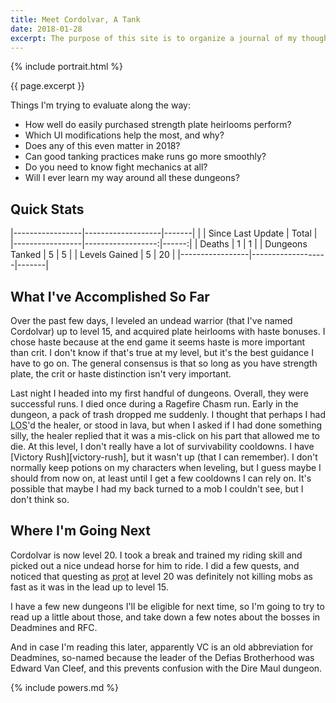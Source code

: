 ```yaml
---
title: Meet Cordolvar, A Tank
date: 2018-01-28
excerpt: The purpose of this site is to organize a journal of my thoughts and experiences leveling a tank in World of Warcraft in 2018. I will be primarily running random dungeons with a bit of questing here and there.
---
```

{% include portrait.html %}

{{ page.excerpt }}

Things I'm trying to evaluate along the way:
* How well do easily purchased strength plate heirlooms perform?
* Which UI modifications help the most, and why?
* Does any of this even matter in 2018?
* Can good tanking practices make runs go more smoothly?
* Do you need to know fight mechanics at all?
* Will I ever learn my way around all these dungeons?

## Quick Stats

|-----------------|-------------------|-------|
|                 | Since Last Update | Total |
|-----------------|------------------:|------:|
| Deaths          | 1                 | 1     |
| Dungeons Tanked | 5                 | 5     |
| Levels Gained   | 5                 | 20    |
|-----------------|-------------------|-------|

## What I've Accomplished So Far

Over the past few days, I leveled an undead warrior (that I've named Cordolvar) up to level 15, and acquired plate heirlooms with haste bonuses. I chose haste because at the end game it seems haste is more important than crit. I don't know if that's true at my level, but it's the best guidance I have to go on. The general consensus is that so long as you have strength plate, the crit or haste distinction isn't very important.

Last night I headed into my first handful of dungeons. Overall, they were successful runs. I died once during a Ragefire Chasm run. Early in the dungeon, a pack of trash dropped me suddenly. I thought that perhaps I had <abbr title="Line of Sight">LOS</abbr>'d the healer, or stood in lava, but when I asked if I had done something silly, the healer replied that it was a mis-click on his part that allowed me to die. At this level, I don't really have a lot of survivability cooldowns. I have [Victory Rush][victory-rush], but it wasn't up (that I can remember). I don't normally keep potions on my characters when leveling, but I guess maybe I should from now on, at least until I get a few cooldowns I can rely on. It's possible that maybe I had my back turned to a mob I couldn't see, but I don't think so.

## Where I'm Going Next

Cordolvar is now level 20. I took a break and trained my riding skill and picked out a nice undead horse for him to ride. I did a few quests, and noticed that questing as <abbr title="protection">prot</abbr> at level 20 was definitely not killing mobs as fast as it was in the lead up to level 15.

I have a few new dungeons I'll be eligible for next time, so I'm going to try to read up a little about those, and take down a few notes about the bosses in Deadmines and RFC.

And in case I'm reading this later, apparently VC is an old abbreviation for Deadmines, so-named because the leader of the Defias Brotherhood was Edward Van Cleef, and this prevents confusion with the Dire Maul dungeon.

{% include powers.md %}
